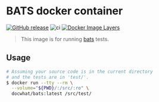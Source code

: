 BATS docker container
=====================

[![GitHub
release](https://img.shields.io/github/release/docwhat/bats-docker.svg)](https://github.com/docwhat/bats-docker/releases)
![ci](https://github.com/docwhat/bats-docker/workflows/ci/badge.svg)
[![Docker Image
Layers](https://images.microbadger.com/badges/image/docwhat/bats.svg)](https://microbadger.com/images/docwhat/bats)


> This image is for running [bats](https://github.com/sstephenson/bats)
tests.

Usage
-----

``` bash
# Assuming your source code is in the current directory
# and the tests are in 'test/'.
$ docker run --tty --rm \
  --volume="${PWD}/:/src/:ro" \
  docwhat/bats:latest /src/test/
```
